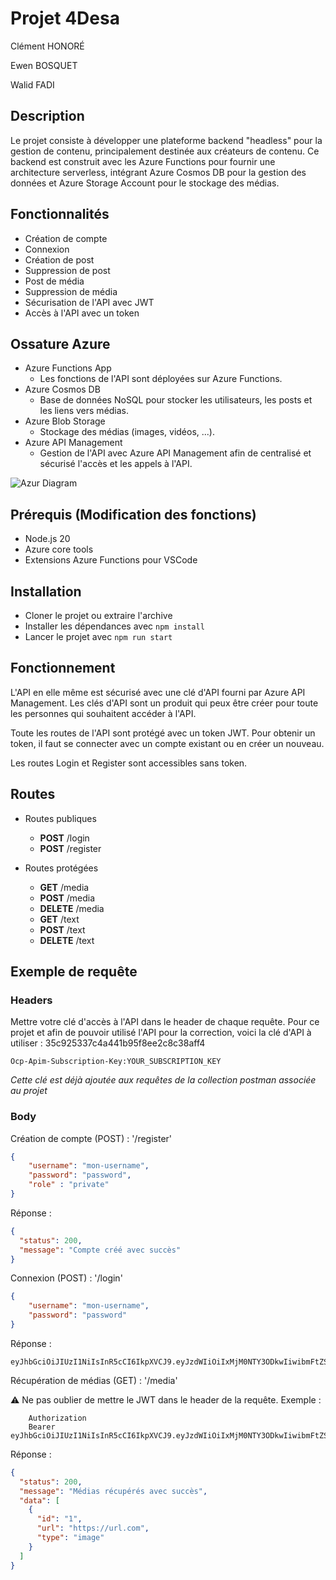 # Projet 4Desa

Clément HONORÉ

Ewen BOSQUET

Walid FADI

## Description

Le projet consiste à développer une plateforme backend "headless" pour la gestion de contenu, principalement destinée aux créateurs de contenu. Ce backend est construit avec les Azure Functions pour fournir une architecture serverless, intégrant Azure Cosmos DB pour la gestion des données et Azure Storage Account pour le stockage des médias.


## Fonctionnalités

- Création de compte
- Connexion
- Création de post
- Suppression de post
- Post de média
- Suppression de média
- Sécurisation de l'API avec JWT
- Accès à l'API avec un token

## Ossature Azure

- Azure Functions App
  - Les fonctions de l'API sont déployées sur Azure Functions.
- Azure Cosmos DB
  - Base de données NoSQL pour stocker les utilisateurs, les posts et les liens vers médias.
- Azure Blob Storage
  - Stockage des médias (images, vidéos, ...).
- Azure API Management
  - Gestion de l'API avec Azure API Management afin de centralisé et sécurisé l'accès et les appels à l'API.

![Azur Diagram](https://i.imgur.com/iw2e9F6.png)

## Prérequis (Modification des fonctions)

- Node.js 20
- Azure core tools
- Extensions Azure Functions pour VSCode

## Installation

- Cloner le projet ou extraire l'archive
- Installer les dépendances avec `npm install`
- Lancer le projet avec `npm run start`

## Fonctionnement

L'API en elle même est sécurisé avec une clé d'API fourni par Azure API Management.
Les clés d'API sont un produit qui peux être créer pour toute les personnes qui souhaitent accéder à l'API.

Toute les routes de l'API sont protégé avec un token JWT. Pour obtenir un token, il faut se connecter avec un compte existant ou en créer un nouveau.

Les routes Login et Register sont accessibles sans token.

## Routes

- Routes publiques

  - **POST** /login
  - **POST** /register

- Routes protégées

  - **GET** /media
  - **POST** /media
  - **DELETE** /media
  - **GET** /text
  - **POST** /text
  - **DELETE** /text

## Exemple de requête

### Headers

Mettre votre clé d'accès à l'API dans le header de chaque requête. Pour ce projet et afin de pouvoir utilisé l'API pour la correction, voici la clé d'API à utiliser :
35c925337c4a441b95f8ee2c8c38aff4

```http
Ocp-Apim-Subscription-Key:YOUR_SUBSCRIPTION_KEY
```
_Cette clé est déjà ajoutée aux requêtes de la collection postman associée au projet_

### Body
Création de compte (POST) : '/register'

```json
{
    "username": "mon-username",
    "password": "password",
    "role" : "private"
}
```

Réponse :

```json
{
  "status": 200,
  "message": "Compte créé avec succès"
}
```
Connexion (POST) : '/login'

```json
{
    "username": "mon-username",
    "password": "password"
}
```

Réponse :

```
eyJhbGciOiJIUzI1NiIsInR5cCI6IkpXVCJ9.eyJzdWIiOiIxMjM0NTY3ODkwIiwibmFtZSI6IkpvaG4gRG9lIiwiaWF0IjoxNTE2MjM5MDIyfQ.SflKxwRJSMeKKF2QT4fwpMeJf36POk6yJV_adQssw5c
```

Récupération de médias (GET) : '/media'

⚠️ Ne pas oublier de mettre le JWT dans le header de la requête. Exemple : 
    
```http
    Authorization
    Bearer eyJhbGciOiJIUzI1NiIsInR5cCI6IkpXVCJ9.eyJzdWIiOiIxMjM0NTY3ODkwIiwibmFtZSI6IkpvaG4gRG9lIiwiaWF0IjoxNTE2MjM5MDIyfQ.SflKxwRJSMeKKF2QT4fwpMeJf36POk6yJV_adQssw5c
   ```

Réponse :

```json
{
  "status": 200,
  "message": "Médias récupérés avec succès",
  "data": [
    {
      "id": "1",
      "url": "https://url.com",
      "type": "image"
    }
  ]
}
```

